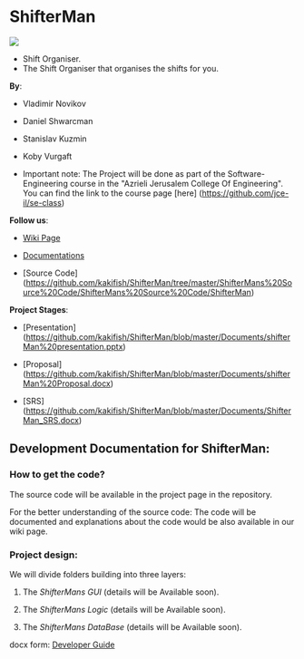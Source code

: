 ShifterMan
==========
<p style="image align: left"><img src="https://github.com/kakifish/ShifterMan/blob/master/Documents/shifterMan.jpg?raw=true"/></p>


* Shift Organiser.
* The Shift Organiser that organises the shifts for you.

__By__:
* Vladimir Novikov 
* Daniel Shwarcman   
* Stanislav Kuzmin
* Koby Vurgaft

* Important note: The Project will be done as part of the Software-Engineering course in the "Azrieli Jerusalem College Of Engineering". You can find the link to the course page [here] (https://github.com/jce-il/se-class)

__Follow us__:

-   [Wiki Page](https://github.com/kakifish/ShifterMan/wiki)

-   [Documentations](https://github.com/kakifish/ShifterMan/tree/master/Documents)

-   [Source Code] (https://github.com/kakifish/ShifterMan/tree/master/ShifterMans%20Source%20Code/ShifterMans%20Source%20Code/ShifterMan)

__Project Stages__:

- [Presentation] (https://github.com/kakifish/ShifterMan/blob/master/Documents/shifterMan%20presentation.pptx)

- [Proposal] (https://github.com/kakifish/ShifterMan/blob/master/Documents/shifterMan%20Proposal.docx)

- [SRS] (https://github.com/kakifish/ShifterMan/blob/master/Documents/ShifterMan_SRS.docx)

## Development Documentation for ShifterMan:

### How to get the code?

The source code will be available in the project page in the repository.

For the better understanding of the source code:
The code will be documented and explanations about the code would be also available in our wiki page.

### Project design:
We will divide folders building into three layers:

1) The _ShifterMans GUI_ (details will be Available soon).  

2) The _ShifterMans Logic_ (details will be Available soon).

3) The _ShifterMans DataBase_ (details will be Available soon).

docx form: [Developer Guide](https://github.com/kakifish/ShifterMan/wiki/NOT-YET-STARTED)
